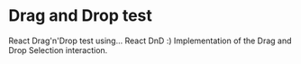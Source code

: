 # Drag and Drop test
React Drag'n'Drop test using... React DnD :)
Implementation of the Drag and Drop Selection interaction.